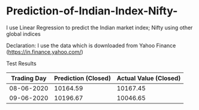 # Prediction-of-Indian-Index-Nifty-
I use Linear Regression to predict the Indian market index; Nifty using other global indices 

Declaration: I use the data which is downloaded from Yahoo Finance (https://in.finance.yahoo.com/)

Test Results

| Trading Day | Prediction (Closed) | Actual Value (Closed) |
| ----------- | ------------------- | --------------------- |
| 08-06-2020 | 10164.59 | 10167.45 |
| 09-06-2020 | 10196.67 | 10046.65 |
